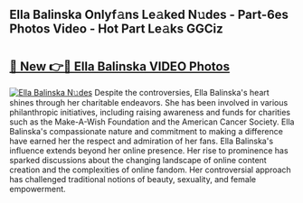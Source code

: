 ## Ella Balinska Onlyf𝚊ns Le𝚊ked N𝚞des - Part-6es Photos Video - Hot Part Le𝚊ks GGCiz

# <h2><a href="http://ab16801.deff.icu/?id=Ella+Balinska">🔗 New 👉🔴 Ella Balinska VIDEO Photos</a></h2>

[![Ella Balinska N𝚞des](https://i.imgur.com/rIISA9y.gif)](http://ab16801.deff.icu/?id=Ella+Balinska)
Despite the controversies, Ella Balinska's heart shines through her charitable endeavors. She has been involved in various philanthropic initiatives, including raising awareness and funds for charities such as the Make-A-Wish Foundation and the American Cancer Society. Ella Balinska's compassionate nature and commitment to making a difference have earned her the respect and admiration of her fans. Ella Balinska's influence extends beyond her online presence. Her rise to prominence has sparked discussions about the changing landscape of online content creation and the complexities of online fandom. Her controversial approach has challenged traditional notions of beauty, sexuality, and female empowerment.
